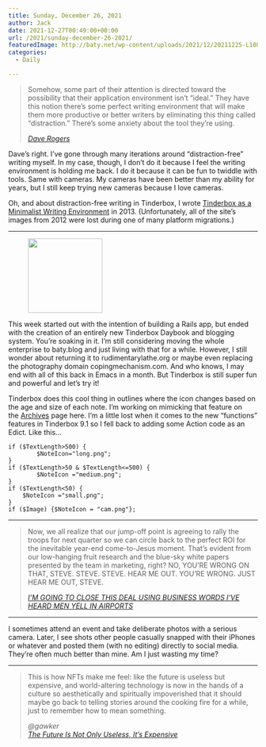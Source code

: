 ```yaml
---
title: Sunday, December 26, 2021
author: Jack
date: 2021-12-27T00:49:00+00:00
url: /2021/sunday-december-26-2021/
featuredImage: http://baty.net/wp-content/uploads/2021/12/20211225-L1000071-Edit-2.jpg
categories:
  - Daily

---
```

<blockquote class="wp-block-quote">
  <p>
    Somehow, some part of their attention is directed toward the possibility that their application environment isn&#8217;t &#8220;ideal.&#8221; They have this notion there&#8217;s some perfect writing environment that will make them more productive or better writers by eliminating this thing called &#8220;distraction.&#8221; There&#8217;s some anxiety about the tool they&#8217;re using.
  </p>
  
  <cite><a href="https://nice-marmot.net">Dave Rogers</a></cite>
</blockquote>

Dave&#8217;s right. I&#8217;ve gone through many iterations around &#8220;distraction-free&#8221; writing myself. In my case, though, I don&#8217;t do it because I feel the writing environment is holding me back. I do it because it can be fun to twiddle with tools. Same with cameras. My cameras have been better than my ability for years, but I still keep trying new cameras because I love cameras.

Oh, and about distraction-free writing in Tinderbox, I wrote&nbsp;[Tinderbox as a Minimalist Writing Environment][1]&nbsp;in 2013. (Unfortunately, all of the site&#8217;s images from 2012 were lost during one of many platform migrations.)

<hr class="wp-block-separator is-style-dots" />

<div class="wp-block-image">
  <figure class="alignright size-full"><img loading="lazy" width="150" height="150" src="http://baty.net/wp-content/uploads/2021/12/tinderboxicon.png" alt="" class="wp-image-2365" /></figure>
</div>

This week started out with the intention of building a Rails app, but ended with the creation of an entirely new Tinderbox Daybook and blogging system. You&#8217;re soaking in it. I&#8217;m still considering moving the whole enterprise to baty.blog and just living with that for a while. However, I still wonder about returning it to rudimentarylathe.org or maybe even replacing the photography domain copingmechanism.com. And who knows, I may end with all of this back in Emacs in a month. But Tinderbox is still super fun and powerful and let&#8217;s try it!

Tinderbox does this cool thing in outlines where the icon changes based on the age and size of each note. I&#8217;m working on mimicking that feature on the&nbsp;[Archives][2]&nbsp;page here. I&#8217;m a little lost when it comes to the new &#8220;functions&#8221; features in Tinderbox 9.1 so I fell back to adding some Action code as an Edict. Like this&#8230;

<pre class="wp-block-code"><code>if ($TextLength&gt;500) {
    	$NoteIcon="long.png";
}
if ($TextLength&gt;50 & $TextLength&lt;=500) {
    	$NoteIcon ="medium.png";
}
if ($TextLength&lt;50) {
	$NoteIcon ="small.png";
}
if ($Image) {$NoteIcon = "cam.png"};</code></pre>

<hr class="wp-block-separator is-style-dots" />

<blockquote class="wp-block-quote">
  <p>
    Now, we all realize that our jump-off point is agreeing to rally the troops for next quarter so we can circle back to the perfect ROI for the inevitable year-end come-to-Jesus moment. That’s evident from our low-hanging fruit research and the blue-sky white papers presented by the team in marketing, right? NO, YOU’RE WRONG ON THAT, STEVE. STEVE. STEVE. HEAR ME OUT. YOU’RE WRONG. JUST HEAR ME OUT, STEVE.
  </p>
  
  <cite><a href="https://www.mcsweeneys.net/articles/im-going-to-close-this-deal-using-business-words-ive-heard-men-yell-in-airports">I’M GOING TO CLOSE THIS DEAL USING BUSINESS WORDS I’VE HEARD MEN YELL IN AIRPORTS</a></cite>
</blockquote>

<hr class="wp-block-separator is-style-dots" />

I sometimes attend an event and take deliberate photos with a serious camera. Later, I see shots other people casually snapped with their iPhones or whatever and posted them (with no editing) directly to social media. They&#8217;re often much better than mine. Am I just wasting my time?

<hr class="wp-block-separator is-style-dots" />

<blockquote class="wp-block-quote">
  <p>
    This is how NFTs make me feel: like the future is useless but expensive, and world-altering technology is now in the hands of a culture so aesthetically and spiritually impoverished that it should maybe go back to telling stories around the cooking fire for a while, just to remember how to mean something.
  </p>
  
  <cite>@gawker<br /><a href="https://www.gawker.com/culture/the-future-is-useless-expensive">The Future Is Not Only Useless, It’s Expensive</a></cite>
</blockquote>

 [1]: https://archive.baty.net/2012/tinderbox-as-a-minimalist-writing-environment/
 [2]: https://daily.baty.net/archives.html